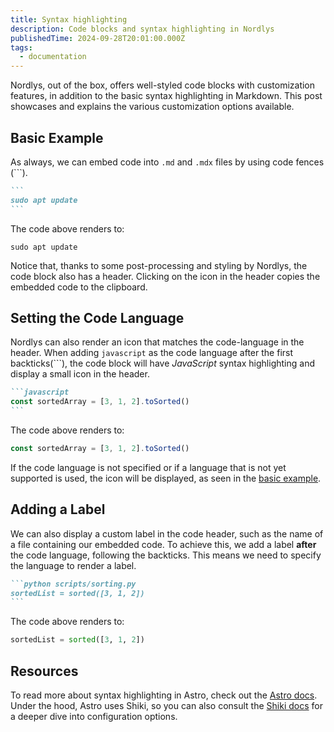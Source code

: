 ```yaml
---
title: Syntax highlighting
description: Code blocks and syntax highlighting in Nordlys
publishedTime: 2024-09-28T20:01:00.000Z
tags:
  - documentation
---
```


Nordlys, out of the box, offers well-styled code blocks with customization features, in addition to the basic syntax highlighting in Markdown. This post showcases and explains the various customization options available.

## Basic Example

As always, we can embed code into `.md` and `.mdx` files by using code fences (```).

````md pages/example.md
```
sudo apt update
```
````

The code above renders to:

```
sudo apt update
```

Notice that, thanks to some post-processing and styling by Nordlys, the code block also has a header. Clicking on the <span class="iconify tabler--copy"></span> icon in the header copies the embedded code to the clipboard.

## Setting the Code Language

Nordlys can also render an icon that matches the code-language in the header. When adding `javascript` as the code language after the first backticks(```), the code block will have _JavaScript_ syntax highlighting and display a small <span class="iconify tabler--brand-javascript"></span> icon in the header.

````md pages/example.md
```javascript
const sortedArray = [3, 1, 2].toSorted()
```
````

The code above renders to:

```javascript
const sortedArray = [3, 1, 2].toSorted()
```

If the code language is not specified or if a language that is not yet supported is used, the <span class="iconify text-4xl tabler--dots"></span> icon will be displayed, as seen in the [basic example](#basic-example).

## Adding a Label

We can also display a custom label in the code header, such as the name of a file containing our embedded code. To achieve this, we add a label **after** the code language, following the backticks. This means we need to specify the language to render a label.

````md pages/example.md
```python scripts/sorting.py
sortedList = sorted([3, 1, 2])
```
````

The code above renders to:

```python scripts/sorting.py
sortedList = sorted([3, 1, 2])
```

## Resources

To read more about syntax highlighting in Astro, check out the [Astro docs](https://docs.astro.build/en/guides/markdown-content/#syntax-highlighting). Under the hood, Astro uses Shiki, so you can also consult the [Shiki docs](https://shiki.style/) for a deeper dive into configuration options.
